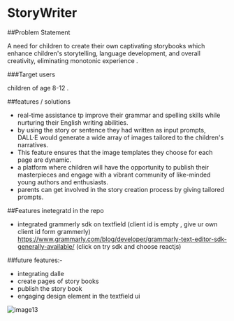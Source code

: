 # StoryWriter

##Problem Statement  

A need for children to create their own captivating storybooks which enhance children's storytelling, language development, and overall creativity, eliminating monotonic experience .
 
 ###Target users
 
 children of age 8-12 .
 
 ##features / solutions
 
 - real-time assistance tp improve their grammar and spelling skills while nurturing their English writing abilities.
 -  by using the story or sentence they had written as input prompts, DALL·E would generate a wide array of images tailored to the children's narratives.
 - This feature ensures that the image templates they choose for each page are dynamic.
 - a platform where children will have the opportunity to publish their masterpieces and engage with a vibrant community of like-minded young authors and enthusiasts. 
 - parents can get involved in the story creation process by giving tailored prompts.
 
 ##Features inetegratd in the repo
 
 - integrated grammerly sdk on textfield (client id is empty , give ur own client id form grammerly)
  https://www.grammarly.com/blog/developer/grammarly-text-editor-sdk-generally-available/  (click on try sdk and choose reactjs)
  
  ##future features:-
  - integrating dalle
  - create pages of story books 
  - publish the story book 
  - engaging design element in the textfield ui 

![image13](https://github.com/shazna-sadique/StoryWriter/assets/55852938/57a936ae-1ae4-4876-b939-0f47d506d5cb)

